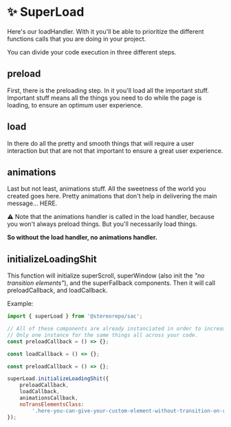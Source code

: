 # ✨ SuperLoad

Here's our loadHandler. With it you'll be able to prioritize the different functions calls that you are doing in your project.

You can divide your code execution in three different steps.

## preload

First, there is the preloading step. In it you'll load all the important stuff. Important stuff means all the things you need to do while the page is loading, to ensure an optimum user experience.

## load

In there do all the pretty and smooth things that will require a user interaction but that are not that important to ensure a great user experience.

## animations

Last but not least, animations stuff. All the sweetness of the world you created goes here. Pretty animations that don't help in delivering the main message... HERE.

⚠️ Note that the animations handler is called in the load handler, because you won't always preload things. But you'll necessarily load things.

**So without the load handler, no animations handler.**

## initializeLoadingShit

This function will initialize superScroll, superWindow (also init the _"no transition elements"_), and the superFallback components. Then it will call preloadCallback, and loadCallback.

Example:

```js
import { superLoad } from '@stereorepo/sac';

// All of these components are already instanciated in order to increase performances 📈
// Only one instance for the same things all across your code.
const preloadCallback = () => {};

const loadCallback = () => {};

const preloadCallback = () => {};

superLoad.initializeLoadingShit({
    preloadCallback,
    loadCallback,
    animationsCallback,
    noTransElementsClass:
        '.here-you-can-give-your-custom-element-without-transition-on-resize-class',
});
```

